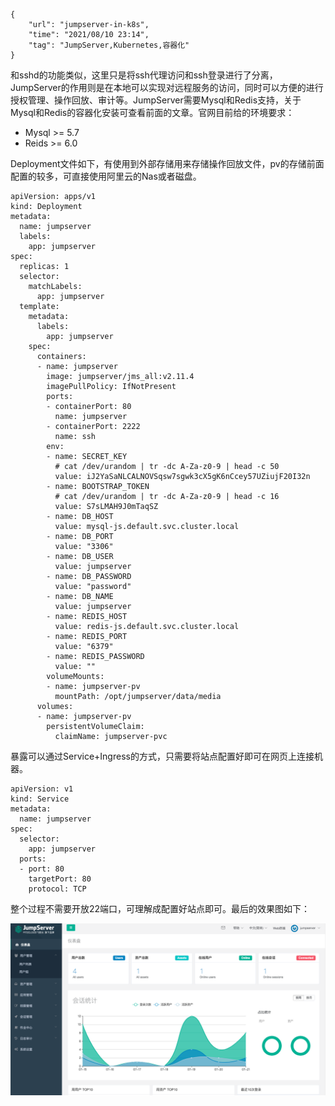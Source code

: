 ```
{
    "url": "jumpserver-in-k8s",
    "time": "2021/08/10 23:14",
    "tag": "JumpServer,Kubernetes,容器化"
}
```

和sshd的功能类似，这里只是将ssh代理访问和ssh登录进行了分离，JumpServer的作用则是在本地可以实现对远程服务的访问，同时可以方便的进行授权管理、操作回放、审计等。JumpServer需要Mysql和Redis支持，关于Mysql和Redis的容器化安装可查看前面的文章。官网目前给的环境要求：

- Mysql >= 5.7
- Reids >= 6.0

Deployment文件如下，有使用到外部存储用来存储操作回放文件，pv的存储前面配置的较多，可直接使用阿里云的Nas或者磁盘。

```
apiVersion: apps/v1
kind: Deployment
metadata:
  name: jumpserver
  labels:
    app: jumpserver
spec:
  replicas: 1
  selector:
    matchLabels:
      app: jumpserver
  template:
    metadata:
      labels:
        app: jumpserver
    spec:
      containers:
      - name: jumpserver
        image: jumpserver/jms_all:v2.11.4
        imagePullPolicy: IfNotPresent
        ports:
        - containerPort: 80
          name: jumpserver
        - containerPort: 2222
          name: ssh
        env:
        - name: SECRET_KEY
          # cat /dev/urandom | tr -dc A-Za-z0-9 | head -c 50
          value: iJ2YaSaNLCALNOVSqsw7sgwk3cX5gK6nCcey57UZiujF20I32n
        - name: BOOTSTRAP_TOKEN
          # cat /dev/urandom | tr -dc A-Za-z0-9 | head -c 16
          value: S7sLMAH9J0mTaqSZ
        - name: DB_HOST
          value: mysql-js.default.svc.cluster.local
        - name: DB_PORT
          value: "3306"
        - name: DB_USER
          value: jumpserver
        - name: DB_PASSWORD
          value: "password"
        - name: DB_NAME
          value: jumpserver
        - name: REDIS_HOST
          value: redis-js.default.svc.cluster.local
        - name: REDIS_PORT
          value: "6379"
        - name: REDIS_PASSWORD
          value: ""
        volumeMounts:
        - name: jumpserver-pv
          mountPath: /opt/jumpserver/data/media
      volumes:
      - name: jumpserver-pv
        persistentVolumeClaim:
          claimName: jumpserver-pvc
```

暴露可以通过Service+Ingress的方式，只需要将站点配置好即可在网页上连接机器。

```
apiVersion: v1
kind: Service
metadata:
  name: jumpserver
spec:
  selector:
    app: jumpserver
  ports:
  - port: 80
    targetPort: 80
    protocol: TCP
```

整个过程不需要开放22端口，可理解成配置好站点即可。最后的效果图如下：

![](../../static/uploads/jumpserver.png)